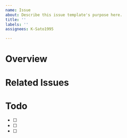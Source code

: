 ```yaml
---
name: Issue
about: Describe this issue template's purpose here.
title: ''
labels: ''
assignees: K-Sato1995

---
```


# Overview

# Related Issues

# Todo 

- [ ]
- [ ]
- [ ]
